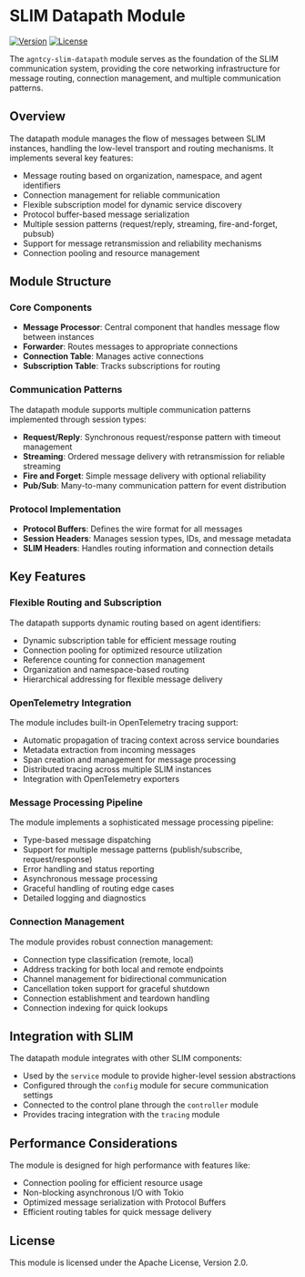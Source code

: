 # SLIM Datapath Module

[![Version](https://img.shields.io/badge/version-0.7.0-blue.svg)](https://github.com/agntcy/slim/tree/main/data-plane/core/datapath)
[![License](https://img.shields.io/badge/license-Apache%202.0-blue.svg)](LICENSE)

The `agntcy-slim-datapath` module serves as the foundation of the SLIM
communication system, providing the core networking infrastructure for message
routing, connection management, and multiple communication patterns.

## Overview

The datapath module manages the flow of messages between SLIM instances,
handling the low-level transport and routing mechanisms. It implements several
key features:

- Message routing based on organization, namespace, and agent identifiers
- Connection management for reliable communication
- Flexible subscription model for dynamic service discovery
- Protocol buffer-based message serialization
- Multiple session patterns (request/reply, streaming, fire-and-forget, pubsub)
- Support for message retransmission and reliability mechanisms
- Connection pooling and resource management

## Module Structure

### Core Components

- **Message Processor**: Central component that handles message flow between
  instances
- **Forwarder**: Routes messages to appropriate connections
- **Connection Table**: Manages active connections
- **Subscription Table**: Tracks subscriptions for routing

### Communication Patterns

The datapath module supports multiple communication patterns implemented through
session types:

- **Request/Reply**: Synchronous request/response pattern with timeout
  management
- **Streaming**: Ordered message delivery with retransmission for reliable
  streaming
- **Fire and Forget**: Simple message delivery with optional reliability
- **Pub/Sub**: Many-to-many communication pattern for event distribution

### Protocol Implementation

- **Protocol Buffers**: Defines the wire format for all messages
- **Session Headers**: Manages session types, IDs, and message metadata
- **SLIM Headers**: Handles routing information and connection details

## Key Features

### Flexible Routing and Subscription

The datapath supports dynamic routing based on agent identifiers:

- Dynamic subscription table for efficient message routing
- Connection pooling for optimized resource utilization
- Reference counting for connection management
- Organization and namespace-based routing
- Hierarchical addressing for flexible message delivery

### OpenTelemetry Integration

The module includes built-in OpenTelemetry tracing support:

- Automatic propagation of tracing context across service boundaries
- Metadata extraction from incoming messages
- Span creation and management for message processing
- Distributed tracing across multiple SLIM instances
- Integration with OpenTelemetry exporters

### Message Processing Pipeline

The module implements a sophisticated message processing pipeline:

- Type-based message dispatching
- Support for multiple message patterns (publish/subscribe, request/response)
- Error handling and status reporting
- Asynchronous message processing
- Graceful handling of routing edge cases
- Detailed logging and diagnostics

### Connection Management

The module provides robust connection management:

- Connection type classification (remote, local)
- Address tracking for both local and remote endpoints
- Channel management for bidirectional communication
- Cancellation token support for graceful shutdown
- Connection establishment and teardown handling
- Connection indexing for quick lookups

## Integration with SLIM

The datapath module integrates with other SLIM components:

- Used by the `service` module to provide higher-level session abstractions
- Configured through the `config` module for secure communication settings
- Connected to the control plane through the `controller` module
- Provides tracing integration with the `tracing` module

## Performance Considerations

The module is designed for high performance with features like:

- Connection pooling for efficient resource usage
- Non-blocking asynchronous I/O with Tokio
- Optimized message serialization with Protocol Buffers
- Efficient routing tables for quick message delivery

## License

This module is licensed under the Apache License, Version 2.0.
